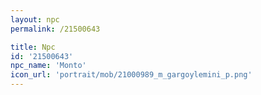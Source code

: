 ```yaml
---
layout: npc
permalink: /21500643

title: Npc
id: '21500643'
npc_name: 'Monto'
icon_url: 'portrait/mob/21000989_m_gargoylemini_p.png'
---
```

